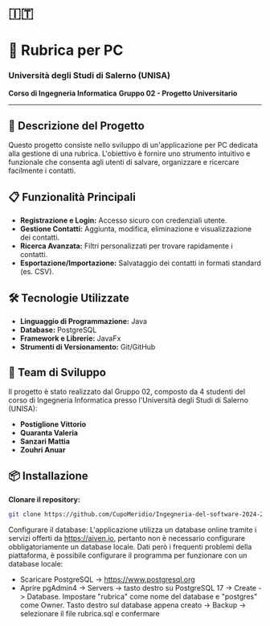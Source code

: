 # 🇮🇹
# 📒 Rubrica per PC
### Università degli Studi di Salerno (UNISA)
**Corso di Ingegneria Informatica**
**Gruppo 02 - Progetto Universitario**

---

## 🚀 Descrizione del Progetto
Questo progetto consiste nello sviluppo di un'applicazione per PC dedicata alla gestione di una rubrica. L'obiettivo è fornire uno strumento intuitivo e funzionale che consenta agli utenti di salvare, organizzare e ricercare facilmente i contatti.

## 📋 Funzionalità Principali
- **Registrazione e Login:** Accesso sicuro con credenziali utente.
- **Gestione Contatti:** Aggiunta, modifica, eliminazione e visualizzazione dei contatti.
- **Ricerca Avanzata:** Filtri personalizzati per trovare rapidamente i contatti.
- **Esportazione/Importazione:** Salvataggio dei contatti in formati standard (es. CSV).

## 🛠️ Tecnologie Utilizzate
- **Linguaggio di Programmazione:** Java
- **Database:** PostgreSQL
- **Framework e Librerie:** JavaFx
- **Strumenti di Versionamento:** Git/GitHub

## 👥 Team di Sviluppo
Il progetto è stato realizzato dal Gruppo 02, composto da 4 studenti del corso di Ingegneria Informatica presso l'Università degli Studi di Salerno (UNISA):

- **Postiglione Vittorio**
- **Quaranta Valeria**
- **Sanzari Mattia**
- **Zouhri Anuar**

## 📦 Installazione

**Clonare il repository:**

```bash
git clone https://github.com/CupoMeridio/Ingegneria-del-software-2024-2025.git
```
Configurare il database:
L'applicazione utilizza un database online tramite i servizi offerti da https://aiven.io, pertanto non è necessario configurare obbligatoriamente un database locale.
Dati però i frequenti problemi della piattaforma, è possibile configurare il programma per funzionare con un database locale:
- Scaricare PostgreSQL -> https://www.postgresql.org
- Aprire pgAdmin4 -> Servers -> tasto destro su PostgreSQL 17 -> Create -> Database.
  Impostare "rubrica" come nome del database e "postgres" come Owner.
  Tasto destro sul database appena creato -> Backup -> selezionare il file rubrica.sql e confermare
